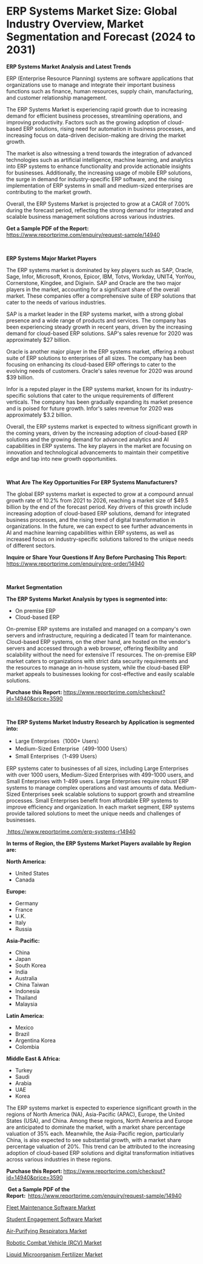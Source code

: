 <p><h1>ERP Systems Market Size: Global Industry Overview, Market Segmentation and Forecast (2024 to 2031)</h1></p><p><strong>ERP Systems Market Analysis and Latest Trends</strong></p>
<p><p>ERP (Enterprise Resource Planning) systems are software applications that organizations use to manage and integrate their important business functions such as finance, human resources, supply chain, manufacturing, and customer relationship management.</p><p>The ERP Systems Market is experiencing rapid growth due to increasing demand for efficient business processes, streamlining operations, and improving productivity. Factors such as the growing adoption of cloud-based ERP solutions, rising need for automation in business processes, and increasing focus on data-driven decision-making are driving the market growth.</p><p>The market is also witnessing a trend towards the integration of advanced technologies such as artificial intelligence, machine learning, and analytics into ERP systems to enhance functionality and provide actionable insights for businesses. Additionally, the increasing usage of mobile ERP solutions, the surge in demand for industry-specific ERP software, and the rising implementation of ERP systems in small and medium-sized enterprises are contributing to the market growth.</p><p>Overall, the ERP Systems Market is projected to grow at a CAGR of 7.00% during the forecast period, reflecting the strong demand for integrated and scalable business management solutions across various industries.</p></p>
<p><strong>Get a Sample PDF of the Report:&nbsp;</strong> <a href="https://www.reportprime.com/enquiry/request-sample/14940">https://www.reportprime.com/enquiry/request-sample/14940</a></p>
<p>&nbsp;</p>
<p><strong>ERP Systems Major Market Players</strong></p>
<p><p>The ERP systems market is dominated by key players such as SAP, Oracle, Sage, Infor, Microsoft, Kronos, Epicor, IBM, Totvs, Workday, UNIT4, YonYou, Cornerstone, Kingdee, and Digiwin. SAP and Oracle are the two major players in the market, accounting for a significant share of the overall market. These companies offer a comprehensive suite of ERP solutions that cater to the needs of various industries.</p><p>SAP is a market leader in the ERP systems market, with a strong global presence and a wide range of products and services. The company has been experiencing steady growth in recent years, driven by the increasing demand for cloud-based ERP solutions. SAP's sales revenue for 2020 was approximately $27 billion.</p><p>Oracle is another major player in the ERP systems market, offering a robust suite of ERP solutions to enterprises of all sizes. The company has been focusing on enhancing its cloud-based ERP offerings to cater to the evolving needs of customers. Oracle's sales revenue for 2020 was around $39 billion.</p><p>Infor is a reputed player in the ERP systems market, known for its industry-specific solutions that cater to the unique requirements of different verticals. The company has been gradually expanding its market presence and is poised for future growth. Infor's sales revenue for 2020 was approximately $3.2 billion.</p><p>Overall, the ERP systems market is expected to witness significant growth in the coming years, driven by the increasing adoption of cloud-based ERP solutions and the growing demand for advanced analytics and AI capabilities in ERP systems. The key players in the market are focusing on innovation and technological advancements to maintain their competitive edge and tap into new growth opportunities.</p></p>
<p>&nbsp;</p>
<p><strong>What Are The Key Opportunities For ERP Systems Manufacturers?</strong></p>
<p><p>The global ERP systems market is expected to grow at a compound annual growth rate of 10.2% from 2021 to 2026, reaching a market size of $49.5 billion by the end of the forecast period. Key drivers of this growth include increasing adoption of cloud-based ERP solutions, demand for integrated business processes, and the rising trend of digital transformation in organizations. In the future, we can expect to see further advancements in AI and machine learning capabilities within ERP systems, as well as increased focus on industry-specific solutions tailored to the unique needs of different sectors.</p></p>
<p><strong>Inquire or Share Your Questions If Any Before Purchasing This Report:</strong> <a href="https://www.reportprime.com/enquiry/pre-order/14940">https://www.reportprime.com/enquiry/pre-order/14940</a></p>
<p>&nbsp;</p>
<p><strong>Market Segmentation</strong></p>
<p><strong>The ERP Systems Market Analysis by types is segmented into:</strong></p>
<p><ul><li>On premise ERP</li><li>Cloud-based ERP</li></ul></p>
<p><p>On-premise ERP systems are installed and managed on a company's own servers and infrastructure, requiring a dedicated IT team for maintenance. Cloud-based ERP systems, on the other hand, are hosted on the vendor's servers and accessed through a web browser, offering flexibility and scalability without the need for extensive IT resources. The on-premise ERP market caters to organizations with strict data security requirements and the resources to manage an in-house system, while the cloud-based ERP market appeals to businesses looking for cost-effective and easily scalable solutions.</p></p>
<p><strong>Purchase this Report:&nbsp;</strong><a href="https://www.reportprime.com/checkout?id=14940&price=3590">https://www.reportprime.com/checkout?id=14940&price=3590</a></p>
<p>&nbsp;</p>
<p><strong>The ERP Systems Market Industry Research by Application is segmented into:</strong></p>
<p><ul><li>Large Enterprises（1000+ Users）</li><li>Medium-Sized Enterprise（499-1000 Users）</li><li>Small Enterprises（1-499 Users）</li></ul></p>
<p><p>ERP systems cater to businesses of all sizes, including Large Enterprises with over 1000 users, Medium-Sized Enterprises with 499-1000 users, and Small Enterprises with 1-499 users. Large Enterprises require robust ERP systems to manage complex operations and vast amounts of data. Medium-Sized Enterprises seek scalable solutions to support growth and streamline processes. Small Enterprises benefit from affordable ERP systems to improve efficiency and organization. In each market segment, ERP systems provide tailored solutions to meet the unique needs and challenges of businesses.</p></p>
<p><a href="https://www.reportprime.com/erp-systems-r14940">&nbsp;https://www.reportprime.com/erp-systems-r14940</a></p>
<p><strong>In terms of Region, the ERP Systems Market Players available by Region are:</strong></p>
<p>
    <p> <strong> North America: </strong>
        <ul>
            <li>United States</li>
            <li>Canada</li>
        </ul>
        </p> 
    <p> <strong> Europe: </strong>
        <ul>
            <li>Germany</li>
            <li>France</li>
            <li>U.K.</li>
            <li>Italy</li>
            <li>Russia</li>
        </ul>
        </p> 
    <p> <strong> Asia-Pacific: </strong>
        <ul>
            <li>China</li>
            <li>Japan</li>
            <li>South Korea</li>
            <li>India</li>
            <li>Australia</li>
            <li>China Taiwan</li>
            <li>Indonesia</li>
            <li>Thailand</li>
            <li>Malaysia</li>
        </ul>
        </p> 
    <p> <strong> Latin America: </strong>
        <ul>
            <li>Mexico</li>
            <li>Brazil</li>
            <li>Argentina Korea</li>
            <li>Colombia</li>
        </ul>
        </p> 
    <p> <strong> Middle East & Africa: </strong>
        <ul>
            <li>Turkey</li>
            <li>Saudi</li>
            <li>Arabia</li>
            <li>UAE</li>
            <li>Korea</li>
        </ul>
    </p>
    </p>
<p><p>The ERP systems market is expected to experience significant growth in the regions of North America (NA), Asia-Pacific (APAC), Europe, the United States (USA), and China. Among these regions, North America and Europe are anticipated to dominate the market, with a market share percentage valuation of 35% each. Meanwhile, the Asia-Pacific region, particularly China, is also expected to see substantial growth, with a market share percentage valuation of 20%. This trend can be attributed to the increasing adoption of cloud-based ERP solutions and digital transformation initiatives across various industries in these regions.</p></p>
<p><strong>Purchase this Report: </strong><a href="https://www.reportprime.com/checkout?id=14940&price=3590">https://www.reportprime.com/checkout?id=14940&price=3590</a></p>
<p>&nbsp;<strong>Get a Sample PDF of the Report:&nbsp;&nbsp;</strong><a href="https://www.reportprime.com/enquiry/request-sample/14940">https://www.reportprime.com/enquiry/request-sample/14940</a></p>
<p><strong></strong></p>
<p><p><a href="https://github.com/brendafegmorris532/Market-Research-Report-List-1/blob/main/fleet-maintenance-software-market.md">Fleet Maintenance Software Market</a></p><p><a href="https://github.com/mhrnetwork1/Market-Research-Report-List-1/blob/main/student-engagement-software-market.md">Student Engagement Software Market</a></p><p><a href="https://www.linkedin.com/pulse/air-purifying-respirators-market-global-regional-analysis-qvyqc">Air-Purifying Respirators Market</a></p><p><a href="https://medium.com/@akshatreportprime/robotic-combat-vehicle-rcv-market-industry-trends-and-forecast-for-period-from-2024-to-2031-812fb3cfdce9">Robotic Combat Vehicle (RCV) Market</a></p><p><a href="https://www.linkedin.com/pulse/liquid-microorganism-fertilizer-market-research-report-forecast-bhw3c">Liquid Microorganism Fertilizer Market</a></p></p>